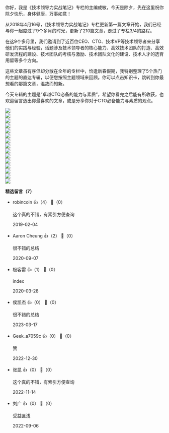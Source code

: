你好，我是《技术领导力实战笔记》专栏的主编成敏，今天是除夕，先在这里祝你除夕快乐，身体健康，万事如意！

从2018年4月16号，《技术领导力实战笔记》专栏更新第一篇文章开始，我们已经与你一起度过了9个多月的时光，更新了210篇文章，走过了专栏3/4的路程。

在这9个多月里，我们邀请到了近百位CEO、CTO、技术VP等技术领导者来分享他们的实践与经验，话题涉及技术领导者的核心能力、高效技术团队的打造、高效研发流程的建设、技术团队的考核与激励、技术团队文化的建设、技术人才的选育用留等多个方向。

这些文章虽有序但却分散在全年的专栏中，恰逢新春假期，我特别整理了5个热门的主题的直达专辑，以便您按照主题领域来回顾。你可以点击知识卡，跳转到你最想看的那篇文章，温故而知新。

今天专辑的主题是“卓越CTO必备的能力与素质”，希望你看完之后能有所收获，也欢迎留言选出你最喜欢的文章，或是分享你对于CTO必备能力与素质的观点。

[![](https://static001.geekbang.org/resource/image/75/88/75fadc34ed0fe3ad712b118d36890a88.jpg?wh=949%2A463)](https://time.geekbang.org/column/article/6257)  
[![](https://static001.geekbang.org/resource/image/7b/42/7b3800353526c0b11ee12984bd913e42.jpg?wh=949%2A463)](https://time.geekbang.org/column/article/6374)  
[![](https://static001.geekbang.org/resource/image/91/f3/91e8a7c392886eed5818e57d839fe4f3.jpg?wh=949%2A463)](https://time.geekbang.org/column/article/6399)  
[![](https://static001.geekbang.org/resource/image/fd/fd/fd2c65875e853d80592a45ab5f30d7fd.jpg?wh=949%2A463)](https://time.geekbang.org/column/article/6581)  
[![](https://static001.geekbang.org/resource/image/65/fb/6573a0c475e2dcbe9e4cac0afdd5a8fb.jpg?wh=949%2A463)](https://time.geekbang.org/column/article/6585)  
[![](https://static001.geekbang.org/resource/image/cb/04/cbbb2f888d5901ded73f3140d669e904.jpg?wh=949%2A463)](https://time.geekbang.org/column/article/6656)  
[![](https://static001.geekbang.org/resource/image/a4/67/a4674df83038f293aaa29e69ce476467.jpg?wh=949%2A463)](https://time.geekbang.org/column/article/9426)  
[![](https://static001.geekbang.org/resource/image/36/ef/36e080389c6bdd98c4471382f86008ef.jpg?wh=949%2A463)](https://time.geekbang.org/column/article/10154)  
[![](https://static001.geekbang.org/resource/image/86/03/86916db73d10f80ca26147aa06963903.jpg?wh=949%2A463)](https://time.geekbang.org/column/article/12246)  
[![](https://static001.geekbang.org/resource/image/3f/bc/3f0a4e2e6ab86ae2d9ba042f32d4efbc.jpg?wh=949%2A463)](https://time.geekbang.org/column/article/12378)  
[![](https://static001.geekbang.org/resource/image/9c/87/9c19f06035aac28dd1f8b57468f62487.jpg?wh=949%2A463)](https://time.geekbang.org/column/article/74338)  
[![](https://static001.geekbang.org/resource/image/4c/be/4ccb6db91735b0184e2122ca0a2e8bbe.jpg?wh=949%2A463)](https://time.geekbang.org/column/article/75341)  
[![](https://static001.geekbang.org/resource/image/bd/21/bd33e29204f5197b4ea8c952e3774621.jpg?wh=949%2A463)](https://time.geekbang.org/column/article/79774)  
[![](https://static001.geekbang.org/resource/image/3a/1c/3a2a5f71b8b7090991544156f447ed1c.jpg?wh=949%2A463)](https://time.geekbang.org/column/article/6297)  
[![](https://static001.geekbang.org/resource/image/23/79/23ce1ca0b690f0e142f7aed0029bb979.jpg?wh=949%2A463)](https://time.geekbang.org/column/article/42080)
<div><strong>精选留言（7）</strong></div><ul>
<li><span>robincoin</span> 👍（4） 💬（0）<p>这个真的不错，有索引方便查询</p>2019-02-04</li><br/><li><span>Aaron Cheung</span> 👍（2） 💬（0）<p>很不错的总结</p>2020-09-07</li><br/><li><span>极客雷</span> 👍（1） 💬（0）<p>index</p>2020-03-28</li><br/><li><span>侯凯杰</span> 👍（0） 💬（0）<p>很不错的总结</p>2023-03-17</li><br/><li><span>Geek_a7059c</span> 👍（0） 💬（0）<p>赞</p>2022-12-30</li><br/><li><span>张昆</span> 👍（0） 💬（0）<p>这个真的不错，有索引方便查询</p>2022-11-14</li><br/><li><span>刘广</span> 👍（0） 💬（0）<p>受益匪浅</p>2022-09-06</li><br/>
</ul>